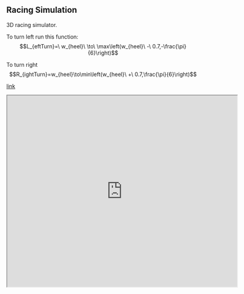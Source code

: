
## Racing Simulation

3D racing simulator.

To turn left run this function:
$$L_{eftTurn}=\ w_{heel}\ \to\ \max\left(w_{heel}\ -\ 0.7,-\frac{\pi}{6}\right)$$

To turn right 
$$R_{ightTurn}=w_{heel}\to\min\left(w_{heel}\ +\ 0.7,\frac{\pi}{6}\right)$$

[link](https://www.desmos.com/3d/607e4e946d)
<br>
<iframe src="https://www.desmos.com/3d/607e4e946d" title = "desmos racing sim" height="500" width="600"></iframe>
